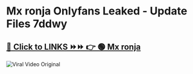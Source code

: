 
 # Mx ronja Onlyfans Leaked - Update Files 7ddwy

## <h2><a href="https://clipsfans.com/Mx_ronja&ref=git">🔗 Click to LINKS ⏩⏩ 👉 🟢 Mx ronja </a></h2>

<a href="https://clipsfans.com/Mx_ronja&ref=git" rel="nofollow" data-target="animated-image.originalLink"><img src="https://i.ibb.co.com/xMMVF88/686577567.gif" alt="Viral Video Original" style="max-width: 100%; display: inline-block;" data-target="animated-image.originalImage"></a>

